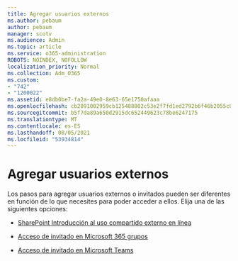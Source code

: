 ```yaml
---
title: Agregar usuarios externos
ms.author: pebaum
author: pebaum
manager: scotv
ms.audience: Admin
ms.topic: article
ms.service: o365-administration
ROBOTS: NOINDEX, NOFOLLOW
localization_priority: Normal
ms.collection: Adm_O365
ms.custom:
- "742"
- "1200022"
ms.assetid: e8db0be7-fa2a-49e0-8e63-65e1750afaaa
ms.openlocfilehash: cb2891002959cb125488802c53e2f7fd1ed2792b6f46b2055c0ec046c0bd4e52
ms.sourcegitcommit: b5f7da89a650d2915dc652449623c78be6247175
ms.translationtype: MT
ms.contentlocale: es-ES
ms.lasthandoff: 08/05/2021
ms.locfileid: "53934814"
---
```

# <a name="adding-external-users"></a>Agregar usuarios externos

Los pasos para agregar usuarios externos o invitados pueden ser diferentes en función de lo que necesites para poder acceder a ellos. Elija una de las siguientes opciones:
  
- [SharePoint Introducción al uso compartido externo en línea](https://docs.microsoft.com/sharepoint/external-sharing-overview)

- [Acceso de invitado en Microsoft 365 grupos](https://support.office.com/article/guest-access-in-office-365-groups-bfc7a840-868f-4fd6-a390-f347bf51aff6)

- [Acceso de invitado en Microsoft Teams](https://docs.microsoft.com/microsoftteams/guest-access-checklist)
